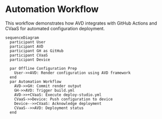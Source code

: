 # Automation Workflow

This workflow demonstrates how AVD integrates with GitHub Actions and CVaaS for automated configuration deployment.

```mermaid
sequenceDiagram
  participant User
  participant AVD
  participant GH as GitHub
  participant CVaaS
  participant Device
  
  par Offline Configuration Prep
    User->>AVD: Render configuration using AVD framework
  end
  par Automation Workflow
    AVD->>GH: Commit render output
    GH->>AVD: Trigger build.yml
    AVD->>+CVaaS: Execute deploy-studio.yml
    CVaaS->>Device: Push configuration to device
    Device-->>CVaaS: Acknowledge deployment
    CVaaS-->>AVD: Deployment status
  end
```